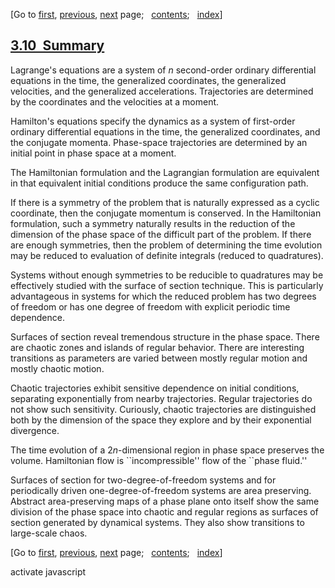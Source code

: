 <div class="navigation">

[Go to <span>[first](book.html),
[previous](book-Z-H-45.html)</span><span>,
[next](book-Z-H-47.html)</span> page<span>;
  </span><span>[contents](book-Z-H-4.html#%_toc_start)</span><span><span>;
  </span>[index](book-Z-H-82.html#%_index_start)</span>]

</div>

[3.10  Summary](book-Z-H-4.html#%_toc_%_sec_3.10)
-------------------------------------------------

Lagrange's equations are a system of *n* second-order ordinary
differential equations in the time, the generalized coordinates, the
generalized velocities, and the generalized accelerations. Trajectories
are determined by the coordinates and the velocities at a moment.

Hamilton's equations specify the dynamics as a system of first-order
ordinary differential equations in the time, the generalized
coordinates, and the conjugate momenta. Phase-space trajectories are
determined by an initial point in phase space at a moment.

The Hamiltonian formulation and the Lagrangian formulation are
equivalent in that equivalent initial conditions produce the same
configuration path.

If there is a symmetry of the problem that is naturally expressed as a
cyclic coordinate, then the conjugate momentum is conserved. In the
Hamiltonian formulation, such a symmetry naturally results in the
reduction of the dimension of the phase space of the difficult part of
the problem. If there are enough symmetries, then the problem of
determining the time evolution may be reduced to evaluation of definite
integrals (reduced to quadratures).

Systems without enough symmetries to be reducible to quadratures may be
effectively studied with the surface of section technique. This is
particularly advantageous in systems for which the reduced problem has
two degrees of freedom or has one degree of freedom with explicit
periodic time dependence.

Surfaces of section reveal tremendous structure in the phase space.
There are chaotic zones and islands of regular behavior. There are
interesting transitions as parameters are varied between mostly regular
motion and mostly chaotic motion.

Chaotic trajectories exhibit sensitive dependence on initial conditions,
separating exponentially from nearby trajectories. Regular trajectories
do not show such sensitivity. Curiously, chaotic trajectories are
distinguished both by the dimension of the space they explore and by
their exponential divergence.

The time evolution of a 2*n*-dimensional region in phase space preserves
the volume. Hamiltonian flow is \`\`incompressible'' flow of the
\`\`phase fluid.''

Surfaces of section for two-degree-of-freedom systems and for
periodically driven one-degree-of-freedom systems are area preserving.
Abstract area-preserving maps of a phase plane onto itself show the same
division of the phase space into chaotic and regular regions as surfaces
of section generated by dynamical systems. They also show transitions to
large-scale chaos.

<div class="navigation">

[Go to <span>[first](book.html),
[previous](book-Z-H-45.html)</span><span>,
[next](book-Z-H-47.html)</span> page<span>;
  </span><span>[contents](book-Z-H-4.html#%_toc_start)</span><span><span>;
  </span>[index](book-Z-H-82.html#%_index_start)</span>]

</div>

activate javascript

